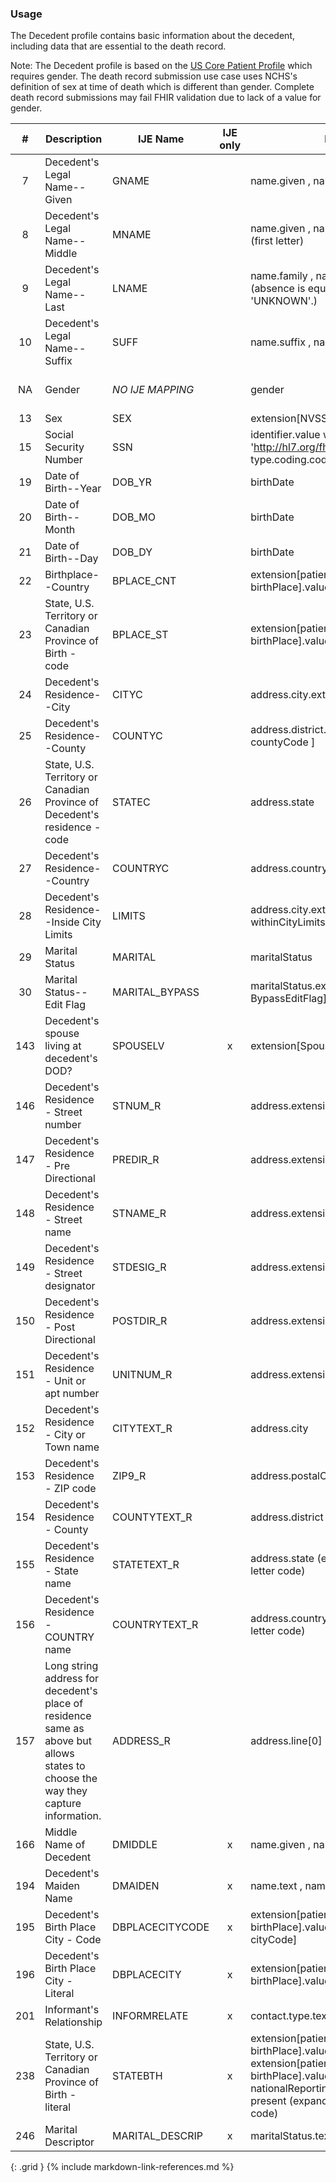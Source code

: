 ### Usage
The Decedent profile contains basic information about the decedent, including data that are essential to the death record.

  Note: The Decedent profile is based on the [US Core Patient Profile](http://hl7.org/fhir/us/core/STU5.0.1/StructureDefinition-us-core-patient.html) which requires gender.
  The death record submission use case uses NCHS's definition of sex at time of death which is different than gender.  Complete death record submissions may fail FHIR validation
  due to lack of a value for gender.

| **#** |  **Description**   |  **IJE Name**   | IJE only |  **Field**  |  **Type**  | **Value Set**  |
| :---------: | ------------- | ------------ | :----------: |---------- | -------- | -------- |
| 7 | Decedent's Legal Name--Given  | GNAME| |name.given , name.use = official | string | See [Note on Decedent Name] | 
| 8 | Decedent's Legal Name--Middle | MNAME| |name.given , name.use = official (first letter) | string | See [Note on Decedent Name] | 
| 9 | Decedent's Legal Name--Last | LNAME| |name.family , name.use = official. (absence is equivalent to 'UNKNOWN'.) | string | See [Note on Decedent Name] | 
| 10 | Decedent's Legal Name--Suffix | SUFF| |name.suffix , name.use = official | string | - | 
| NA | Gender | *NO IJE MAPPING*| |gender | codeable | [AdministrativeGenderVS](http://hl7.org/fhir/R4/valueset-administrative-gender.html) - See [Note on Decedent Gender] | 
| 13 | Sex | SEX| |extension[NVSS-SexAtDeath]  | codeable | [AdministrativeGenderVS] | 
| 15 | Social Security Number | SSN| |identifier.value where system = 'http://hl7.org/fhir/sid/us-ssn and type.coding.code="SB" | string | - | 
| 19 | Date of Birth--Year | DOB_YR| |birthDate | dateTime | See [PartialDatesAndTimes] | 
| 20 | Date of Birth--Month | DOB_MO| |birthDate | dateTime | See [PartialDatesAndTimes] | 
| 21 | Date of Birth--Day | DOB_DY| |birthDate | dateTime | See [PartialDatesAndTimes] | 
| 22 | Birthplace--Country | BPLACE_CNT| |extension[patient-birthPlace].value[x].country  | string | [BirthplaceCountryVS] | 
| 23 | State, U.S. Territory or Canadian Province of Birth - code | BPLACE_ST| |extension[patient-birthPlace].value[x].state | string | [StatesTerritoriesProvincesVS] | 
| 24 | Decedent's Residence--City | CITYC| |address.city.extension[ cityCode ] | string | see [CityCodes] | 
| 25 | Decedent's Residence--County | COUNTYC| |address.district.extension[ countyCode ] | string | see [CountyCodes] | 
| 26 | State, U.S. Territory or Canadian Province of Decedent's residence - code | STATEC| |address.state | string | [StatesTerritoriesProvincesVS] | 
| 27 | Decedent's Residence--Country | COUNTRYC| |address.country | string | [ResidenceCountryVS] | 
| 28 | Decedent's Residence--Inside City Limits | LIMITS| |address.city.extension[ withinCityLimits]  | codeable | [YesNoUnknownVS] | 
| 29 | Marital Status | MARITAL| |maritalStatus | codeable |  [MaritalStatusVS] | 
| 30 | Marital Status--Edit Flag | MARITAL_BYPASS| |maritalStatus.extension[ BypassEditFlag]  | codeable | [EditBypass0124VS] | 
| 143 | Decedent's spouse living at decedent's DOD? | SPOUSELV| x|extension[SpouseAlive]  | codeable |  [SpouseAliveVS] | 
| 146 | Decedent's Residence - Street number | STNUM_R| |address.extension[stnum] | string | - | 
| 147 | Decedent's Residence - Pre Directional | PREDIR_R| |address.extension[predir] | string | - | 
| 148 | Decedent's Residence - Street name | STNAME_R| |address.extension[stname] | string | - | 
| 149 | Decedent's Residence - Street designator | STDESIG_R| |address.extension[stdesig] | string | - | 
| 150 | Decedent's Residence - Post Directional | POSTDIR_R| |address.extension[postdir] | string | - | 
| 151 | Decedent's Residence - Unit or apt number | UNITNUM_R| |address.extension[unitnum] | string | - | 
| 152 | Decedent's Residence - City or Town name | CITYTEXT_R| |address.city | string | - | 
| 153 | Decedent's Residence - ZIP code | ZIP9_R| |address.postalCode | string | - | 
| 154 | Decedent's Residence - County | COUNTYTEXT_R| |address.district | string | - | 
| 155 | Decedent's Residence - State name | STATETEXT_R | |address.state (expanded from 2 letter code) | string | See [StateLiterals] | 
| 156 | Decedent's Residence - COUNTRY name | COUNTRYTEXT_R| |address.country (expanded from 2 letter code) | string | See [CountryLiterals] | 
| 157 | Long string address for decedent's place of residence same as above but allows states to choose the way they capture information. | ADDRESS_R| |address.line[0] | string | - | 
| 166 | Middle Name of Decedent  | DMIDDLE| x|name.given , name.use = official | string | - | 
| 194 | Decedent's Maiden Name | DMAIDEN| x|name.text , name.use=maiden | string | - | 
| 195 | Decedent's Birth Place City - Code | DBPLACECITYCODE| x|extension[patient-birthPlace].value[x].city.extension[ cityCode] | integer | see [CityCodes] | 
| 196 | Decedent's Birth Place City - Literal | DBPLACECITY| x|extension[patient-birthPlace].value[x].city | string | - | 
| 201 | Informant's Relationship | INFORMRELATE| x|contact.type.text  | string (30 characters) | - | 
| 238 | State, U.S. Territory or Canadian Province of Birth - literal | STATEBTH| x|extension[patient-birthPlace].value[x].state or extension[patient-birthPlace].value[x].state.extension[ nationalReportingJurisdictionId] if present    (expanded from 2 letter code) | string | See [StateLiterals] | 
| 246 | Marital Descriptor | MARITAL_DESCRIP| x|maritalStatus.text  | string | - | 
{: .grid }
{% include markdown-link-references.md %}
